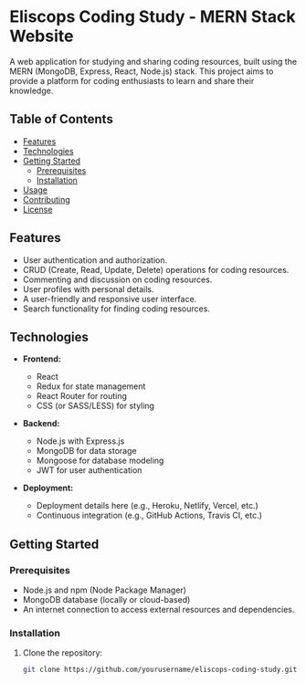 # Eliscops Coding Study - MERN Stack Website

A web application for studying and sharing coding resources, built using the MERN (MongoDB, Express, React, Node.js) stack. This project aims to provide a platform for coding enthusiasts to learn and share their knowledge.

## Table of Contents

- [Features](#features)
- [Technologies](#technologies)
- [Getting Started](#getting-started)
  - [Prerequisites](#prerequisites)
  - [Installation](#installation)
- [Usage](#usage)
- [Contributing](#contributing)
- [License](#license)

## Features

- User authentication and authorization.
- CRUD (Create, Read, Update, Delete) operations for coding resources.
- Commenting and discussion on coding resources.
- User profiles with personal details.
- A user-friendly and responsive user interface.
- Search functionality for finding coding resources.

## Technologies

- **Frontend:**
  - React
  - Redux for state management
  - React Router for routing
  - CSS (or SASS/LESS) for styling

- **Backend:**
  - Node.js with Express.js
  - MongoDB for data storage
  - Mongoose for database modeling
  - JWT for user authentication

- **Deployment:**
  - Deployment details here (e.g., Heroku, Netlify, Vercel, etc.)
  - Continuous integration (e.g., GitHub Actions, Travis CI, etc.)

## Getting Started

### Prerequisites

- Node.js and npm (Node Package Manager)
- MongoDB database (locally or cloud-based)
- An internet connection to access external resources and dependencies.

### Installation

1. Clone the repository:

   ```bash
   git clone https://github.com/yourusername/eliscops-coding-study.git
